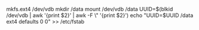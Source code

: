 mkfs.ext4 /dev/vdb
mkdir /data
mount /dev/vdb /data
UUID=$(blkid /dev/vdb | awk '{print $2}' | awk -F \" '{print $2}')
echo "UUID=$UUID /data ext4 defaults 0 0" >> /etc/fstab